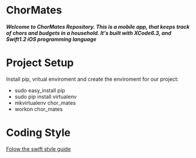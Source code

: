 <html>
<body>

# ChorMates

<p><h5>Welcome to ChorMates Repository. This is a mobile app, that keeps track of chors and budgets in a household. It's built with XCode6.3, and Swift1.2 iOS programming language</h5></p>

<p><h1> Project Setup </h1></p>
<p> Install pip, vritual enviroment and create the enviroment for our project: </p>

<ul>
  <li>sudo easy_install pip</li>
  <li>sudo pip install virtualenv</li>
  <li>mkvirtualenv chor_mates</li>
  <li>workon chor_mates</li>
</ul>  

<p><h1> Coding Style </h1></p>
<p><a href="https://github.com/raywenderlich/swift-style-guide#naming"> Folow the swift style guide </a></p>


</body>
</html>
